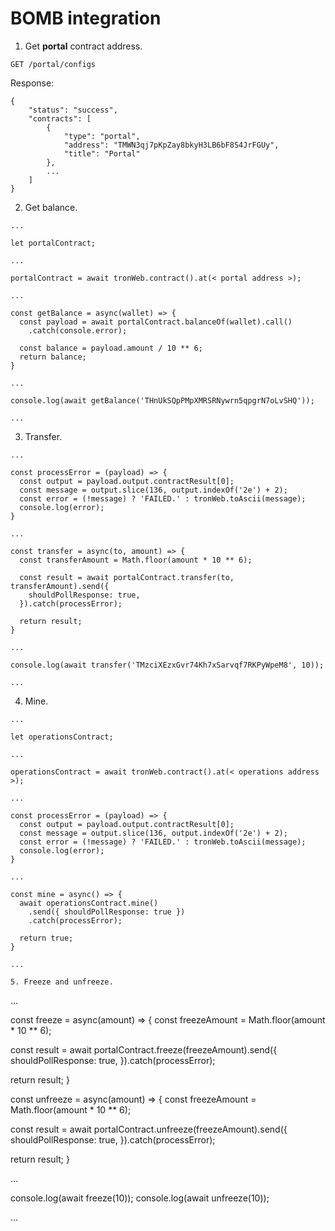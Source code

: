 # BOMB integration

1. Get **portal** contract address.

```
GET /portal/configs
```

Response:

```
{
    "status": "success",
    "contracts": [
        {
            "type": "portal",
            "address": "TMWN3qj7pKpZay8bkyH3LB6bF8S4JrFGUy",
            "title": "Portal"
        },
        ...
    ]
}
```

2. Get balance.

```
...

let portalContract;

...

portalContract = await tronWeb.contract().at(< portal address >);

...

const getBalance = async(wallet) => {
  const payload = await portalContract.balanceOf(wallet).call()
    .catch(console.error);

  const balance = payload.amount / 10 ** 6;
  return balance;
}

...

console.log(await getBalance('THnUkSQpPMpXMRSRNywrn5qpgrN7oLvSHQ'));

...
```

3. Transfer.

```
...

const processError = (payload) => {
  const output = payload.output.contractResult[0];
  const message = output.slice(136, output.indexOf('2e') + 2);
  const error = (!message) ? 'FAILED.' : tronWeb.toAscii(message);
  console.log(error);
}

...

const transfer = async(to, amount) => {
  const transferAmount = Math.floor(amount * 10 ** 6);

  const result = await portalContract.transfer(to, transferAmount).send({
    shouldPollResponse: true,
  }).catch(processError);

  return result;
}

...

console.log(await transfer('TMzciXEzxGvr74Kh7xSarvqf7RKPyWpeM8', 10));

...
```

4. Mine.

```
...

let operationsContract;

...

operationsContract = await tronWeb.contract().at(< operations address >);

...

const processError = (payload) => {
  const output = payload.output.contractResult[0];
  const message = output.slice(136, output.indexOf('2e') + 2);
  const error = (!message) ? 'FAILED.' : tronWeb.toAscii(message);
  console.log(error);
}

...

const mine = async() => {
  await operationsContract.mine()
    .send({ shouldPollResponse: true })
    .catch(processError);

  return true;
}

...

5. Freeze and unfreeze.

```
...

const freeze = async(amount) => {
  const freezeAmount = Math.floor(amount * 10 ** 6);

  const result = await portalContract.freeze(freezeAmount).send({
    shouldPollResponse: true,
  }).catch(processError);

  return result;
}

const unfreeze = async(amount) => {
  const freezeAmount = Math.floor(amount * 10 ** 6);

  const result = await portalContract.unfreeze(freezeAmount).send({
    shouldPollResponse: true,
  }).catch(processError);

  return result;
}

...

console.log(await freeze(10));
console.log(await unfreeze(10));

...
```
